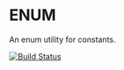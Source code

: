 # ENUM
An enum utility for constants.

[![Build Status](https://travis-ci.org/runmybusiness/enum.svg?branch=master)](https://travis-ci.org/runmybusiness/enum)

